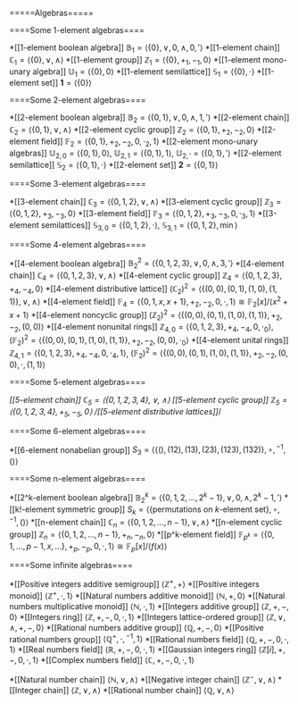 =====Algebras=====

====Some 1-element algebras====

  *[[1-element boolean algebra]] $\mathbb B_1=\langle\{0\},\vee,0,\wedge,0,'\rangle$
  *[[1-element chain]] $\mathbb C_1=\langle\{0\},\vee,\wedge\rangle$
  *[[1-element group]] $\mathbb Z_1=\langle\{0\},+_1,-_1,0\rangle$
  *[[1-element mono-unary algebra]] $\mathbb U_1=\langle\{0\},0\rangle$
  *[[1-element semilattice]] $\mathbb S_1=\langle\{0\},\cdot\rangle$
  *[[1-element set]] $\mathbf 1=\langle\{0\}\rangle$

====Some 2-element algebras====

  *[[2-element boolean algebra]] $\mathbb B_2=\langle\{0,1\},\vee,0,\wedge,1,'\rangle$
  *[[2-element chain]] $\mathbb C_2=\langle\{0,1\},\vee,\wedge\rangle$
  *[[2-element cyclic group]] $\mathbb Z_2=\langle\{0,1\},+_2,-_2,0\rangle$
  *[[2-element field]] $\mathbb F_2=\langle\{0,1\},+_2,-_2,0,\cdot_2,1\rangle$
  *[[2-element mono-unary algebras]] $\mathbb U_{2,0}=\langle\{0,1\},0\rangle$, $\mathbb U_{2,1}=\langle\{0,1\},1\rangle$, $\mathbb U_{2,'}=\langle\{0,1\},'\rangle$
  *[[2-element semilattice]] $\mathbb S_2=\langle\{0,1\},\cdot\rangle$
  *[[2-element set]] $\mathbf 2=\langle\{0,1\}\rangle$

====Some 3-element algebras====

  *[[3-element chain]] $\mathbb C_3=\langle\{0,1,2\},\vee,\wedge\rangle$
  *[[3-element cyclic group]] $\mathbb Z_3=\langle\{0,1,2\},+_3,-_3,0\rangle$
  *[[3-element field]] $\mathbb F_3=\langle\{0,1,2\},+_3,-_3,0,\cdot_3,1\rangle$
  *[[3-element semilattices]] $\mathbb S_{3,0}=\langle\{0,1,2\},\cdot\rangle$, $\mathbb S_{3,1}=\langle\{0,1,2\},\min\rangle$


====Some 4-element algebras====

  *[[4-element boolean algebra]] $\mathbb B_2^2=\langle\{0,1,2,3\},\vee,0,\wedge,3,'\rangle$
  *[[4-element chain]] $\mathbb C_4=\langle\{0,1,2,3\},\vee,\wedge\rangle$
  *[[4-element cyclic group]] $\mathbb Z_4=\langle\{0,1,2,3\},+_4,-_4,0\rangle$
  *[[4-element distributive lattice]] $(\mathbb C_2)^2=\langle\{(0,0),(0,1),(1,0),(1,1)\},\vee,\wedge\rangle$
  *[[4-element field]] $\mathbb F_4=\langle\{0,1,x,x+1\},+_2,-_2,0,\cdot,1\rangle\cong\mathbb F_2[x]/\langle x^2+x+1\rangle$
  *[[4-element noncyclic group]] $(\mathbb Z_2)^2=\langle\{(0,0),(0,1),(1,0),(1,1)\},+_2,-_2,(0,0)\rangle$
  *[[4-element nonunital rings]] $\mathbb Z_{4,0}=\langle\{0,1,2,3\},+_4,-_4,0,\cdot_0\rangle$, $(\mathbb F_2)^2=\langle\{(0,0),(0,1),(1,0),(1,1)\},+_2,-_2,(0,0),\cdot_0\rangle$
  *[[4-element unital rings]] $\mathbb Z_{4,1}=\langle\{0,1,2,3\},+_4,-_4,0,\cdot_4,1\rangle$, $(\mathbb F_2)^2=\langle\{(0,0),(0,1),(1,0),(1,1)\},+_2,-_2,(0,0),\cdot,(1,1)\rangle$

====Some 5-element algebras====

  *[[5-element chain]] $\mathbb C_5=\langle\{0,1,2,3,4\},\vee,\wedge\rangle$
  *[[5-element cyclic group]] $\mathbb Z_5=\langle\{0,1,2,3,4\},+_5,-_5,0\rangle$
  /*[[5-element distributive lattices]]*/

====Some 6-element algebras====

  *[[6-element nonabelian group]] $S_3=\langle\{(),(12),(13),(23),(123),(132)\},\circ,{}^{-1},()\rangle$

====Some n-element algebras====

  *[[2^k-element boolean algebra]] $\mathbb B_2^k=\langle\{0,1,2,\ldots,2^k-1\},\vee,0,\wedge,2^k-1,'\rangle$
  *[[k!-element symmetric group]] $S_k=\langle\{$permutations on $k$-element set$\},\circ,{}^{-1},()\rangle$
  *[[n-element chain]] $\mathbb C_n=\langle\{0,1,2,\ldots,n-1\},\vee,\wedge\rangle$
  *[[n-element cyclic group]] $\mathbb Z_n=\langle\{0,1,2,\ldots,n-1\},+_n,-_n,0\rangle$
  *[[p^k-element field]] $\mathbb F_{p^k}=\langle\{0,1,\ldots,p-1,x,\ldots\},+_p,-_p,0,\cdot,1\rangle\cong\mathbb F_p[x]/\langle f(x)\rangle$

====Some infinite algebras====

  *[[Positive integers additive semigroup]] $\langle \mathbb Z^+,+\rangle$
  *[[Positive integers monoid]] $\langle \mathbb Z^+,\cdot,1\rangle$
  *[[Natural numbers additive monoid]] $\langle \mathbb N,+,0\rangle$
  *[[Natural numbers multiplicative monoid]] $\langle \mathbb N,\cdot,1\rangle$
  *[[Integers additive group]] $\langle \mathbb Z,+,-,0\rangle$
  *[[Integers ring]] $\langle \mathbb Z,+,-,0,\cdot,1\rangle$
  *[[Integers lattice-ordered group]] $\langle \mathbb Z,\vee,\wedge,+,-,0\rangle$
  *[[Rational numbers additive group]] $\langle \mathbb Q,+,-,0\rangle$
  *[[Positive rational numbers group]] $\langle \mathbb Q^+,\cdot,{}^{-1},1\rangle$
  *[[Rational numbers field]] $\langle \mathbb Q,+,-,0,\cdot,1\rangle$
  *[[Real numbers field]] $\langle \mathbb R,+,-,0,\cdot,1\rangle$
  *[[Gaussian integers ring]] $\langle \mathbb Z[i],+,-,0,\cdot,1\rangle$
  *[[Complex numbers field]] $\langle \mathbb C,+,-,0,\cdot,1\rangle$

  *[[Natural number chain]] $\langle \mathbb N,\vee,\wedge\rangle$
  *[[Negative integer chain]] $\langle \mathbb Z^-,\vee,\wedge\rangle$
  *[[Integer chain]] $\langle \mathbb Z,\vee,\wedge\rangle$
  *[[Rational number chain]] $\langle \mathbb Q,\vee,\wedge\rangle$